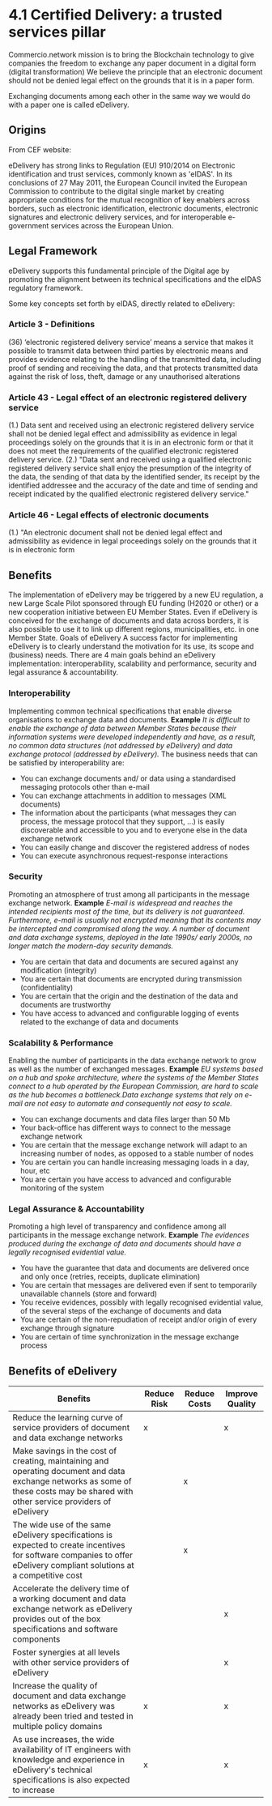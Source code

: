 # 4.1 Certified Delivery: a trusted services pillar

Commercio.network mission is to bring the Blockchain technology to give companies the freedom to exchange any paper document in a digital form (digital transformation) We believe the principle that an electronic document should not be denied legal effect on the grounds that it is in a paper form.

Exchanging documents among each other in the same way we would do with a paper one is called eDelivery.

## Origins
From CEF website:

eDelivery has strong links to Regulation (EU) 910/2014 on Electronic identification and trust services, commonly known as 'eIDAS'.
In its conclusions of 27 May 2011, the European Council invited the European Commission to contribute to the digital single market by creating appropriate conditions for the mutual recognition of key enablers across borders, such as electronic identification, electronic documents, electronic signatures and electronic delivery services, and for interoperable e-government services across the European Union.

## Legal Framework
eDelivery supports this fundamental principle of the Digital age by promoting the alignment between its technical specifications and the eIDAS regulatory framework. 

Some key concepts set forth by eIDAS, directly related to eDelivery:

### Article 3 - Definitions
(36) ‘electronic registered delivery service’ means a service that makes it possible to transmit data between third parties by electronic means and provides evidence relating to the handling of the transmitted data, including proof of sending and receiving the data, and that protects transmitted data against the risk of loss, theft, damage or any unauthorised alterations
### Article 43 - Legal effect of an electronic registered delivery service
(1.) Data sent and received using an electronic registered delivery service shall not be denied legal effect and admissibility as evidence in legal proceedings solely on the grounds that it is in an electronic form or that it does not meet the requirements of the qualified electronic registered delivery service.
(2.)  "Data sent and received using a qualified electronic registered delivery service shall enjoy the presumption of the integrity of the data, the sending of that data by the identified sender, its receipt by the identified addressee and the accuracy of the date and time of sending and receipt indicated by the qualified electronic registered delivery service."
### Article 46 - Legal effects of electronic documents
(1.) "An electronic document shall not be denied legal effect and admissibility as evidence in legal proceedings solely on the grounds that it is in electronic form

## Benefits
The implementation of eDelivery may be triggered by a new EU regulation, a new Large Scale Pilot sponsored through EU funding (H2020 or other) or a new cooperation initiative between EU Member States.
Even if eDelivery is conceived for the exchange of documents and data across borders, it is also possible to use it to link up different regions, municipalities, etc. in one Member State.
Goals of eDelivery
A success factor for implementing eDelivery is to clearly understand the motivation for its use, its scope and (business) needs. There are 4 main goals behind an eDelivery implementation: interoperability, scalability and performance, security and legal assurance & accountability.

### Interoperability 
Implementing common technical specifications that enable diverse organisations to exchange data and documents.
**Example**  _It is difficult to enable the exchange of data between Member States because their information systems were developed independently and have, as a result, no common data structures (not addressed by eDelivery) and data exchange protocol (addressed by eDelivery)._
The business needs that can be satisfied by interoperability are:
* You can exchange documents and/ or data using a standardised messaging protocols other than e-mail
* You can exchange attachments in addition to messages (XML documents)
* The information about the participants (what messages they can process, the message protocol that they support, …) is easily discoverable and accessible to you and to everyone else in the data exchange network
* You can easily change and discover the registered address of nodes
* You can execute asynchronous request-response interactions

### Security 
Promoting an atmosphere of trust among all participants in the message exchange network.
**Example**  _E-mail is widespread and reaches the intended recipients most of the time, but its delivery is not guaranteed. Furthermore, e-mail is usually not encrypted meaning that its contents may be intercepted and compromised along the way. A number of document and data exchange systems, deployed in the late 1990s/ early 2000s, no longer match the modern-day security demands._
* You are certain that data and documents are secured against any modification (integrity)
* You are certain that documents are encrypted during transmission (confidentiality)
* You are certain that the origin and the destination of the data and documents are trustworthy
* You have access to advanced and configurable logging of events related to the exchange of data and documents

###  Scalability & Performance
Enabling the number of participants in the data exchange network to grow as well as the number of exchanged messages.
**Example**  _EU systems based on a hub and spoke architecture, where the systems  of the Member States connect to a hub operated by the European Commission, are hard to scale as the hub becomes a bottleneck.Data exchange systems that rely on e-mail  are not easy to automate and consequently not easy to scale._
* You can exchange documents and data files larger than 50 Mb 
* Your back-office has different ways to connect to the message exchange network
* You are certain that the message exchange network will adapt to an increasing number of nodes, as opposed to a stable number of nodes
* You are certain you can handle increasing messaging loads in a day, hour, etc
* You are certain you have access to advanced and configurable monitoring of the system

### Legal Assurance & Accountability
Promoting a high level of transparency and confidence among all participants in the message exchange network.
**Example**  _The evidences produced during the exchange of data and documents should have a legally recognised evidential value._
* You have the guarantee that data and documents are delivered once and only once (retries, receipts, duplicate elimination)
* You are certain that messages are delivered even if sent to temporarily unavailable channels (store and forward)
* You receive evidences, possibly with legally recognised evidential value, of the several steps of the exchange of documents and data
* You are certain of the non-repudiation of receipt and/or origin of every exchange through signature
* You are certain of time synchronization in the message exchange process

## Benefits of eDelivery
| Benefits                                                                                                                                                                           | Reduce Risk | Reduce Costs | Improve Quality |
|------------------------------------------------------------------------------------------------------------------------------------------------------------------------------------|-------------|--------------|-----------------|
| Reduce the learning curve of service providers of document and data exchange networks                                                                                              |      x      |              |        x        |
| Make savings in the cost of creating, maintaining and operating document and data exchange networks as some of these costs may be shared with other service providers of eDelivery |             |       x      |                 |
| The wide use of the same eDelivery specifications is expected to create incentives for software companies to offer eDelivery compliant solutions at a competitive cost             |             |       x      |                 |
| Accelerate the delivery time of a working document and data exchange network as eDelivery provides out of the box specifications and software components                           |             |              |        x        |
| Foster synergies at all levels with other service providers of eDelivery                                                                                                           |             |              |        x        |
| Increase the quality of document and data exchange networks as eDelivery was already been tried and tested in multiple policy domains                                              |      x      |              |        x        |
| As use increases, the wide availability of IT engineers with knowledge and experience in eDelivery's technical specifications is also expected to increase                         |      x      |              |        x        |
